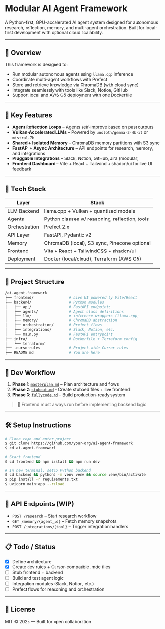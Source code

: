 <!-- @format -->

# Modular AI Agent Framework

A Python-first, GPU-accelerated AI agent system designed for autonomous research, reflection, memory, and multi-agent orchestration. Built for local-first development with optional cloud scalability.

---

## 🚀 Overview

This framework is designed to:

- Run modular autonomous agents using `llama.cpp` inference
- Coordinate multi-agent workflows with Prefect
- Store and retrieve knowledge via ChromaDB (with cloud sync)
- Integrate seamlessly with tools like Slack, Notion, GitHub
- Support local and AWS G5 deployment with one Dockerfile

---

## 🧠 Key Features

- **Agent Reflection Loops** – Agents self-improve based on past outputs
- **Vulkan-Accelerated LLMs** – Powered by `unsloth/gemma-3-4b-it` or `mistral-7b`
- **Shared + Isolated Memory** – ChromaDB memory partitions with S3 sync
- **FastAPI + Async Architecture** – API endpoints for research, memory, and integrations
- **Pluggable Integrations** – Slack, Notion, GitHub, Jira (modular)
- **Frontend Dashboard** – Vite + React + Tailwind + shadcn/ui for live UI feedback

---

## 🧱 Tech Stack

| Layer         | Stack                                          |
| ------------- | ---------------------------------------------- |
| LLM Backend   | llama.cpp + Vulkan + quantized models          |
| Agents        | Python classes w/ reasoning, reflection, tools |
| Orchestration | Prefect 2.x                                    |
| API Layer     | FastAPI, Pydantic v2                           |
| Memory        | ChromaDB (local), S3 sync, Pinecone optional   |
| Frontend      | Vite + React + TailwindCSS + shadcn/ui         |
| Deployment    | Docker (local/cloud), Terraform (AWS G5)       |

---

## 📂 Project Structure

```bash
/ai-agent-framework
├── frontend/                # Live UI powered by Vite/React
├── backend/                 # Python modules
│   ├── api/                 # FastAPI endpoints
│   ├── agents/              # Agent class definitions
│   ├── llm/                 # Inference wrappers (llama.cpp)
│   ├── memory/              # ChromaDB abstraction
│   ├── orchestration/       # Prefect flows
│   ├── integrations/        # Slack, Notion, etc.
│   └── main.py              # FastAPI entrypoint
├── infra/                   # Dockerfile + Terraform config
│   └── terraform/
├── .cursorrules             # Project-wide Cursor rules
├── README.md                # You are here
```

---

## 🧪 Dev Workflow

1. **Phase 1**: [`masterplan.md`](./masterplan.md) – Plan architecture and flows
2. **Phase 2**: [`stubout.md`](./stubout.md) – Create stubbed files + live frontend
3. **Phase 3**: [`fullycode.md`](./fullycode.md) – Build production-ready system

> 📌 Frontend must always run before implementing backend logic

---

## 🛠 Setup Instructions

```bash
# Clone repo and enter project
$ git clone https://github.com/your-org/ai-agent-framework
$ cd ai-agent-framework

# Start frontend
$ cd frontend && npm install && npm run dev

# In new terminal, setup Python backend
$ cd backend && python3 -m venv venv && source venv/bin/activate
$ pip install -r requirements.txt
$ uvicorn main:app --reload
```

---

## 📡 API Endpoints (WIP)

- `POST /research` – Start research workflow
- `GET /memory/{agent_id}` – Fetch memory snapshots
- `POST /integrations/{tool}` – Trigger integration handlers

---

## 📋 Todo / Status

- [x] Define architecture
- [x] Create dev rules + Cursor-compatible .mdc files
- [ ] Stub frontend + backend
- [ ] Build and test agent logic
- [ ] Integration modules (Slack, Notion, etc.)
- [ ] Prefect flows for reasoning and orchestration

---

## 🔐 License

MIT © 2025 — Built for open collaboration
